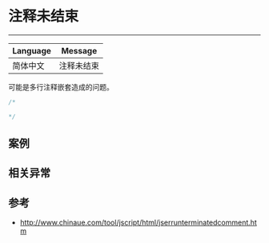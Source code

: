 
# 注释未结束

----

| Language | Message    |
|----------|------------|
| 简体中文 | 注释未结束 |

可能是多行注释嵌套造成的问题。

```javascript
/*

*/
```

## 案例


## 相关异常


## 参考

* http://www.chinaue.com/tool/jscript/html/jserrunterminatedcomment.htm
